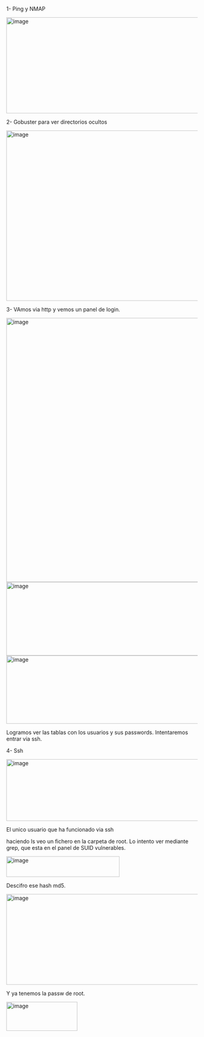 1- Ping y NMAP

<img width="618" height="252" alt="image" src="https://github.com/user-attachments/assets/f4825cf0-360a-4d49-ac5f-e3fffe012a89" />

2- Gobuster para ver directorios ocultos

<img width="755" height="447" alt="image" src="https://github.com/user-attachments/assets/874d5b88-e7a4-4887-ac1c-d4a62bd36099" />

3- VAmos via http y vemos un panel de login.

<img width="678" height="693" alt="image" src="https://github.com/user-attachments/assets/b78d23fd-7dc5-4cdf-a215-1b52366d3c0e" />

<img width="563" height="193" alt="image" src="https://github.com/user-attachments/assets/189eee4e-2d15-441e-963d-c77a56acd295" />

<img width="601" height="179" alt="image" src="https://github.com/user-attachments/assets/76d0bda7-970a-4ec0-b5c0-55839fdf47e5" />

Logramos ver las tablas con los usuarios y sus passwords. Intentaremos entrar via ssh.

4- Ssh

<img width="648" height="162" alt="image" src="https://github.com/user-attachments/assets/c74b5eda-caee-44c6-8bcd-81f51ca088f2" />

El unico usuario que ha funcionado via ssh

haciendo ls veo un fichero en la carpeta de root. Lo intento ver mediante grep, que esta en el panel de SUID vulnerables.

<img width="298" height="54" alt="image" src="https://github.com/user-attachments/assets/3039089f-f25a-4208-be36-17603eb53df9" />

Descifro ese hash md5.

<img width="591" height="238" alt="image" src="https://github.com/user-attachments/assets/f2845dcd-63b4-4425-8677-2eb566aca6fc" />

Y ya tenemos la passw de root.

<img width="187" height="76" alt="image" src="https://github.com/user-attachments/assets/74eb2ddc-e878-4f36-9a44-c5610dbb7a3f" />
